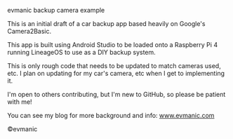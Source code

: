 evmanic backup camera example

This is an initial draft of a car backup app based heavily on Google's Camera2Basic.

This app is built using Android Studio to be loaded onto a Raspberry Pi 4 running LineageOS to use as a DIY backup system.

This is only rough code that needs to be updated to match cameras used, etc.  I plan on updating for my car's camera, etc when I get to implementing it.

I'm open to others contributing, but I'm new to GitHub, so please be patient with me!

You can see my blog for more background and info: www.evmanic.com

 ©evmanic
